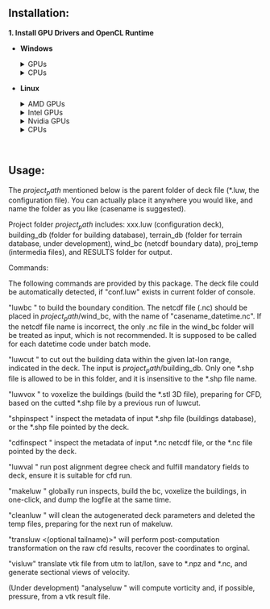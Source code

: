 ## Installation:

**1. Install GPU Drivers and OpenCL Runtime**


- **Windows**
  <details><summary>GPUs</summary>

  - Download and install the [AMD](https://www.amd.com/en/support/download/drivers.html)/[Intel](https://www.intel.com/content/www/us/en/download/785597/intel-arc-iris-xe-graphics-windows.html)/[Nvidia](https://www.nvidia.com/Download/index.aspx) GPU Drivers, which contain the OpenCL Runtime.
  - Reboot.

  </details>
  <details><summary>CPUs</summary>

  - Download and install the [Intel CPU Runtime for OpenCL](https://www.intel.com/content/www/us/en/developer/articles/technical/intel-cpu-runtime-for-opencl-applications-with-sycl-support.html) (works for both AMD/Intel CPUs).
  - Reboot.

  </details>
- **Linux**
  <details><summary>AMD GPUs</summary>

  - Download and install [AMD GPU Drivers](https://www.amd.com/en/support/download/linux-drivers.html), which contain the OpenCL Runtime, with:
    ```bash
    sudo apt update && sudo apt upgrade -y
    sudo apt install -y g++ git make ocl-icd-libopencl1 ocl-icd-opencl-dev
    mkdir -p ~/amdgpu
    wget -P ~/amdgpu https://repo.radeon.com/amdgpu-install/6.4.2.1/ubuntu/noble/amdgpu-install_6.4.60402-1_all.deb
    sudo apt install -y ~/amdgpu/amdgpu-install*.deb
    sudo amdgpu-install -y --usecase=graphics,rocm,opencl --opencl=rocr
    sudo usermod -a -G render,video $(whoami)
    rm -r ~/amdgpu
    sudo shutdown -r now
    ```

  </details>
  <details><summary>Intel GPUs</summary>

  - Intel GPU Drivers come already installed since Linux Kernel 6.2, but they don't contain the OpenCL Runtime.
  - The the [OpenCL Runtime](https://github.com/intel/compute-runtime/releases) has to be installed separately with:
    ```bash
    sudo apt update && sudo apt upgrade -y
    sudo apt install -y g++ git make ocl-icd-libopencl1 ocl-icd-opencl-dev intel-opencl-icd
    sudo usermod -a -G render $(whoami)
    sudo shutdown -r now
    ```

  </details>
  <details><summary>Nvidia GPUs</summary>

  - Download and install [Nvidia GPU Drivers](https://www.nvidia.com/Download/index.aspx), which contain the OpenCL Runtime, with:
    ```bash
    sudo apt update && sudo apt upgrade -y
    sudo apt install -y g++ git make ocl-icd-libopencl1 ocl-icd-opencl-dev nvidia-driver-580
    sudo shutdown -r now
    ```

  </details>
  <details><summary>CPUs</summary>

  - Option 1: Download and install the [oneAPI DPC++ Compiler](https://github.com/intel/llvm/releases?q=%22oneAPI+DPC%2B%2B+Compiler+dependencies%22) and [oneTBB](https://github.com/uxlfoundation/oneTBB/releases) with:
    ```bash
    export OCLV="oclcpuexp-2025.20.6.0.04_224945_rel"
    export TBBV="oneapi-tbb-2022.2.0"
    sudo apt update && sudo apt upgrade -y
    sudo apt install -y g++ git make ocl-icd-libopencl1 ocl-icd-opencl-dev
    sudo mkdir -p ~/cpurt /opt/intel/${OCLV} /etc/OpenCL/vendors /etc/ld.so.conf.d
    sudo wget -P ~/cpurt https://github.com/intel/llvm/releases/download/2025-WW27/${OCLV}.tar.gz
    sudo wget -P ~/cpurt https://github.com/uxlfoundation/oneTBB/releases/download/v2022.2.0/${TBBV}-lin.tgz
    sudo tar -zxvf ~/cpurt/${OCLV}.tar.gz -C /opt/intel/${OCLV}
    sudo tar -zxvf ~/cpurt/${TBBV}-lin.tgz -C /opt/intel
    echo /opt/intel/${OCLV}/x64/libintelocl.so | sudo tee /etc/OpenCL/vendors/intel_expcpu.icd
    echo /opt/intel/${OCLV}/x64 | sudo tee /etc/ld.so.conf.d/libintelopenclexp.conf
    sudo ln -sf /opt/intel/${TBBV}/lib/intel64/gcc4.8/libtbb.so /opt/intel/${OCLV}/x64
    sudo ln -sf /opt/intel/${TBBV}/lib/intel64/gcc4.8/libtbbmalloc.so /opt/intel/${OCLV}/x64
    sudo ln -sf /opt/intel/${TBBV}/lib/intel64/gcc4.8/libtbb.so.12 /opt/intel/${OCLV}/x64
    sudo ln -sf /opt/intel/${TBBV}/lib/intel64/gcc4.8/libtbbmalloc.so.2 /opt/intel/${OCLV}/x64
    sudo ldconfig -f /etc/ld.so.conf.d/libintelopenclexp.conf
    sudo rm -r ~/cpurt
    ```
  - Option 2: Download and install [PoCL](https://portablecl.org/) with:
    ```bash
    sudo apt update && sudo apt upgrade -y
    sudo apt install -y g++ git make ocl-icd-libopencl1 ocl-icd-opencl-dev pocl-opencl-icd
    ```
  </details>

<br>


## Usage:

The $project_path$ mentioned below is the parent folder of deck file (*.luw, the configuration file). You can actually place it anywhere you would like, and name the folder as you like (casename is suggested).

Project folder $project_path$ includes: xxx.luw (configuration deck), building_db (folder for building database), terrain_db (folder for terrain database, under development), wind_bc (netcdf boundary data), proj_temp (intermedia files), and RESULTS folder for output.

Commands:

The following commands are provided by this package. The deck file could be automatically detected, if "conf.luw" exists in current folder of console.

"luwbc <path-to-deck>" to build the boundary condition. The netcdf file (.nc) should be placed in $project_path$/wind_bc, with the name of "casename_datetime.nc". If the netcdf file name is incorrect, the only .nc file in the wind_bc folder will be treated as input, which is not recommended. It is supposed to be called for each datetime code under batch mode.

"luwcut <path-to-deck>" to cut out the building data within the given lat-lon range, indicated in the deck. The input is $project_path$/building_db. Only one *.shp file is allowed to be in this folder, and it is insensitive to the *.shp file name.

"luwvox <path-to-deck>" to voxelize the buildings (build the *.stl 3D file), preparing for CFD, based on the cutted *.shp file by a previous run of luwcut.

"shpinspect <path-to-deck or path-to-shp>" inspect the metadata of input *.shp file (buildings database), or the *.shp file pointed by the deck.

"cdfinspect <path-to-deck or path-to-nc>" inspect the metadata of input *.nc netcdf file, or the *.nc file pointed by the deck.

"luwval <path-to-deck>" run post alignment degree check and fulfill mandatory fields to deck, ensure it is suitable for cfd run.

"makeluw <path-to-deck>" globally run inspects, build the bc, voxelize the buildings, in one-click, and dump the logfile at the same time.

"cleanluw <path-to-deck>" will clean the autogenerated deck parameters and deleted the temp files, preparing for the next run of makeluw.

"transluw <path-to-deck> <(optional tailname)>" will perform post-computation transformation on the raw cfd results, recover the coordinates to orginal.

"visluw" translate vtk file from utm to lat/lon, save to *.npz and *.nc, and generate sectional views of velocity.

(Under development) "analyseluw <path-to-vtk>" will compute vorticity and, if possible, pressure, from a vtk result file.  